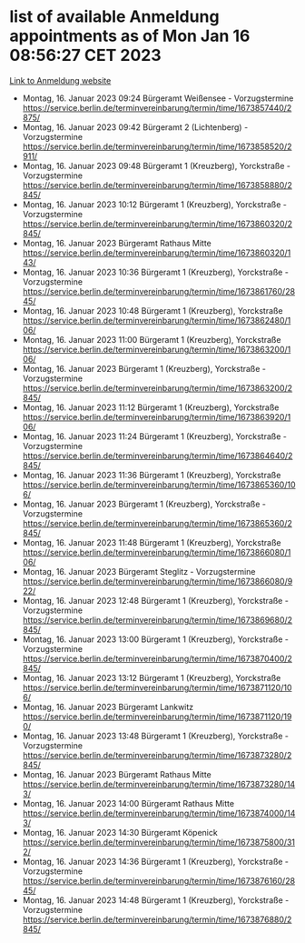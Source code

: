 # list of available Anmeldung appointments as of Mon Jan 16 08:56:27 CET 2023
[Link to Anmeldung website](https://service.berlin.de/terminvereinbarung/termin/tag.php?termin=0&anliegen[]=120686&dienstleisterlist=122210,122217,327316,122219,327312,122227,327314,122231,327346,122243,327348,122252,329742,122260,329745,122262,329748,122254,329751,122271,327278,122273,327274,122277,327276,330436,122280,327294,122282,327290,122284,327292,327539,122291,327270,122285,327266,122286,327264,122296,327268,150230,329760,122301,327282,122297,327286,122294,327284,122312,329763,122314,329775,122304,327330,122311,327334,122309,327332,122281,327352,122279,329772,122276,327324,122274,327326,122267,329766,122246,327318,122251,327320,122257,327322,122208,327298,122226,327300,121362,121364&herkunft=http%3A%2F%2Fservice.berlin.de%2Fdienstleistung%2F120686%2F)
- Montag, 16. Januar 2023 09:24 Bürgeramt Weißensee - Vorzugstermine https://service.berlin.de/terminvereinbarung/termin/time/1673857440/2875/
- Montag, 16. Januar 2023 09:42 Bürgeramt 2 (Lichtenberg) - Vorzugstermine https://service.berlin.de/terminvereinbarung/termin/time/1673858520/2911/
- Montag, 16. Januar 2023 09:48 Bürgeramt 1 (Kreuzberg), Yorckstraße - Vorzugstermine https://service.berlin.de/terminvereinbarung/termin/time/1673858880/2845/
- Montag, 16. Januar 2023 10:12 Bürgeramt 1 (Kreuzberg), Yorckstraße - Vorzugstermine https://service.berlin.de/terminvereinbarung/termin/time/1673860320/2845/
- Montag, 16. Januar 2023  Bürgeramt Rathaus Mitte https://service.berlin.de/terminvereinbarung/termin/time/1673860320/143/
- Montag, 16. Januar 2023 10:36 Bürgeramt 1 (Kreuzberg), Yorckstraße - Vorzugstermine https://service.berlin.de/terminvereinbarung/termin/time/1673861760/2845/
- Montag, 16. Januar 2023 10:48 Bürgeramt 1 (Kreuzberg), Yorckstraße https://service.berlin.de/terminvereinbarung/termin/time/1673862480/106/
- Montag, 16. Januar 2023 11:00 Bürgeramt 1 (Kreuzberg), Yorckstraße https://service.berlin.de/terminvereinbarung/termin/time/1673863200/106/
- Montag, 16. Januar 2023  Bürgeramt 1 (Kreuzberg), Yorckstraße - Vorzugstermine https://service.berlin.de/terminvereinbarung/termin/time/1673863200/2845/
- Montag, 16. Januar 2023 11:12 Bürgeramt 1 (Kreuzberg), Yorckstraße https://service.berlin.de/terminvereinbarung/termin/time/1673863920/106/
- Montag, 16. Januar 2023 11:24 Bürgeramt 1 (Kreuzberg), Yorckstraße - Vorzugstermine https://service.berlin.de/terminvereinbarung/termin/time/1673864640/2845/
- Montag, 16. Januar 2023 11:36 Bürgeramt 1 (Kreuzberg), Yorckstraße https://service.berlin.de/terminvereinbarung/termin/time/1673865360/106/
- Montag, 16. Januar 2023  Bürgeramt 1 (Kreuzberg), Yorckstraße - Vorzugstermine https://service.berlin.de/terminvereinbarung/termin/time/1673865360/2845/
- Montag, 16. Januar 2023 11:48 Bürgeramt 1 (Kreuzberg), Yorckstraße https://service.berlin.de/terminvereinbarung/termin/time/1673866080/106/
- Montag, 16. Januar 2023  Bürgeramt Steglitz - Vorzugstermine https://service.berlin.de/terminvereinbarung/termin/time/1673866080/922/
- Montag, 16. Januar 2023 12:48 Bürgeramt 1 (Kreuzberg), Yorckstraße - Vorzugstermine https://service.berlin.de/terminvereinbarung/termin/time/1673869680/2845/
- Montag, 16. Januar 2023 13:00 Bürgeramt 1 (Kreuzberg), Yorckstraße - Vorzugstermine https://service.berlin.de/terminvereinbarung/termin/time/1673870400/2845/
- Montag, 16. Januar 2023 13:12 Bürgeramt 1 (Kreuzberg), Yorckstraße https://service.berlin.de/terminvereinbarung/termin/time/1673871120/106/
- Montag, 16. Januar 2023  Bürgeramt Lankwitz https://service.berlin.de/terminvereinbarung/termin/time/1673871120/190/
- Montag, 16. Januar 2023 13:48 Bürgeramt 1 (Kreuzberg), Yorckstraße - Vorzugstermine https://service.berlin.de/terminvereinbarung/termin/time/1673873280/2845/
- Montag, 16. Januar 2023  Bürgeramt Rathaus Mitte https://service.berlin.de/terminvereinbarung/termin/time/1673873280/143/
- Montag, 16. Januar 2023 14:00 Bürgeramt Rathaus Mitte https://service.berlin.de/terminvereinbarung/termin/time/1673874000/143/
- Montag, 16. Januar 2023 14:30 Bürgeramt Köpenick https://service.berlin.de/terminvereinbarung/termin/time/1673875800/312/
- Montag, 16. Januar 2023 14:36 Bürgeramt 1 (Kreuzberg), Yorckstraße - Vorzugstermine https://service.berlin.de/terminvereinbarung/termin/time/1673876160/2845/
- Montag, 16. Januar 2023 14:48 Bürgeramt 1 (Kreuzberg), Yorckstraße - Vorzugstermine https://service.berlin.de/terminvereinbarung/termin/time/1673876880/2845/
